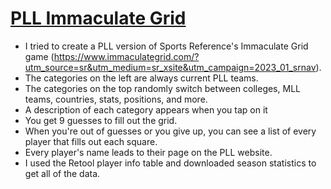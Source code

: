 # [PLL Immaculate Grid](https://premier-lacrosse-league.github.io/Immaculate-Grid/)
* I tried to create a PLL version of Sports Reference's Immaculate Grid game (https://www.immaculategrid.com/?utm_source=sr&utm_medium=sr_xsite&utm_campaign=2023_01_srnav).
* The categories on the left are always current PLL teams.
* The categories on the top randomly switch between colleges, MLL teams, countries, stats, positions, and more.
* A description of each category appears when you tap on it
* You get 9 guesses to fill out the grid.
* When you're out of guesses or you give up, you can see a list of every player that fills out each square.
* Every player's name leads to their page on the PLL website.
* I used the Retool player info table and downloaded season statistics to get all of the data.
